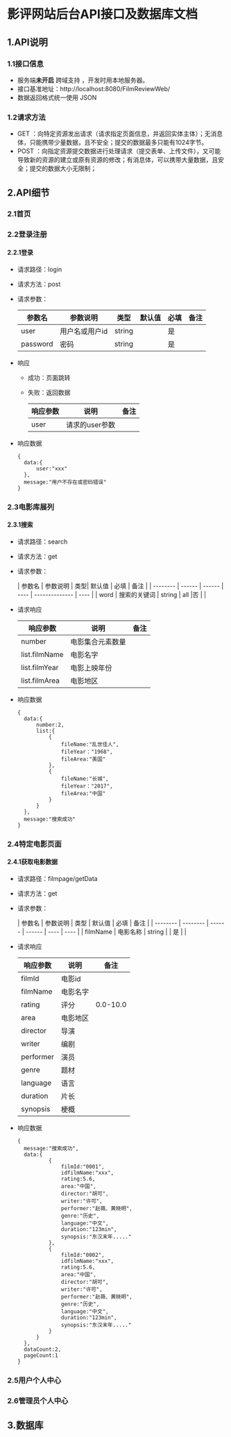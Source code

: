 # 影评网站后台API接口及数据库文档

## 1.API说明

### 1.1接口信息

* 服务端**未开启** 跨域支持 ，开发时用本地服务器。
* 接口基准地址：http://localhost:8080/FilmReviewWeb/
* 数据返回格式统一使用 JSON

### 1.2请求方法

* GET ：向特定资源发出请求（请求指定页面信息，并返回实体主体）；无消息体，只能携带少量数据，且不安全；提交的数据最多只能有1024字节。
* POST ：向指定资源提交数据进行处理请求（提交表单、上传文件），又可能导致新的资源的建立或原有资源的修改；有消息体，可以携带大量数据，且安全；提交的数据大小无限制；



## 2.API细节

### 2.1首页





### 2.2登录注册

#### 2.2.1登录

* 请求路径：login

* 请求方法：post

* 请求参数：

  | 参数名   | 参数说明 | 类型|  默认值 | 必填      | 备注 |
  | -------- | ------ | ------ | ---- | -------------- | ---- |
  | user     | 用户名或用户id |       string |    |是 |      |
  | password | 密码 |  string      |    |         是       |      |

* 响应

  * 成功：页面跳转

  * 失败：返回数据

    | 响应参数 | 说明           | 备注 |
    | -------- | -------------- | ---- |
    | user     | 请求的user参数 |      |
  
* 响应数据

  ```
  {
  	data:{
  		user:"xxx"
  	},
  	message:"用户不存在或密码错误"
  }
  ```

  

### 2.3电影库展列

#### 2.3.1搜索

* 请求路径：search

* 请求方法：get

* 请求参数：

  | 参数名   | 参数说明 | 类型|  默认值 | 必填      | 备注 |
| -------- | ------ | ------ | ---- | -------------- | ---- |
  | word | 搜索的关键词 |       string | all |否 |      |

* 请求响应

  | 响应参数      | 说明             | 备注 |
  | ------------- | ---------------- | ---- |
  | number        | 电影集合元素数量 |      |
  | list.filmName | 电影名字         |      |
  | list.filmYear | 电影上映年份     |      |
  | list.filmArea | 电影地区         |      |

* 响应数据

  ```
  {
  	data:{
  		number:2,
  		list:{
  			{
  				fileName:"乱世佳人",
  				fileYear："1968",
  				fileArea:"美国"
  			},
  			{
       			fileName:"长城",
  				fileYear："2017",
  				fileArea:"中国"
  			}
  		}
  	},
  	message:"搜索成功"
  }
  ```

  

### 2.4特定电影页面

#### 2.4.1获取电影数据

* 请求路径：filmpage/getData

* 请求方法：get

* 请求参数：

  | 参数名   | 参数说明 | 类型   | 默认值 | 必填 | 备注 |
| -------- | -------- | ------ | ------ | ---- | ---- |
  | filmName | 电影名称 | string |        | 是   |      |

* 请求响应

  | 响应参数  | 说明     | 备注     |
  | --------- | -------- | -------- |
  | filmId    | 电影id   |          |
  | filmName  | 电影名字 |          |
  | rating    | 评分     | 0.0-10.0 |
  | area      | 电影地区 |          |
  | director  | 导演     |          |
  | writer    | 编剧     |          |
  | performer | 演员     |          |
  | genre     | 题材     |          |
  | language  | 语言     |          |
  | duration  | 片长     |          |
  | synopsis  | 梗概     |          |

* 响应数据

  ```
  {
  	message:"搜索成功",
  	data:{
  			{
  				filmId:"0001",
  				idfilmName:"xxx",
  				rating:5.6,
  				area:"中国",
  				director:"胡可",
  				writer:"许可",
  				performer:"赵薇、黄晓明",
  				genre:"历史",
  				language:"中文",
  				duration:"123min",
  				synopsis:"东汉末年....."
  			},
  			{
  				filmId:"0002",
  				idfilmName:"xxx",
  				rating:5.6,
  				area:"中国",
  				director:"胡可",
  				writer:"许可",
  				performer:"赵薇、黄晓明",
  				genre:"历史",
  				language:"中文",
  				duration:"123min",
  				synopsis:"东汉末年....."
  			}
  		}
  	},
  	dataCount:2,
  	pageCount:1	
  }
  ```

### 2.5用户个人中心





### 2.6管理员个人中心





## 3.数据库